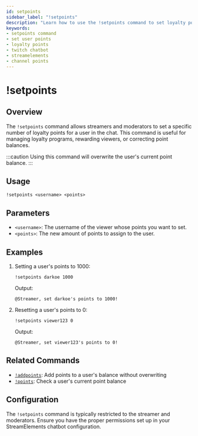 ```yaml
---
id: setpoints
sidebar_label: "!setpoints"
description: "Learn how to use the !setpoints command to set loyalty points for users in your Twitch chat using StreamElements chatbot."
keywords:
- setpoints command
- set user points
- loyalty points
- twitch chatbot
- streamelements
- channel points
---
```


# !setpoints

## Overview

The `!setpoints` command allows streamers and moderators to set a specific number of loyalty points for a user in the chat. This command is useful for managing loyalty programs, rewarding viewers, or correcting point balances.

:::caution
Using this command will overwrite the user's current point balance.
:::

## Usage

```
!setpoints <username> <points>
```

## Parameters

- `<username>`: The username of the viewer whose points you want to set.
- `<points>`: The new amount of points to assign to the user.

## Examples

1. Setting a user's points to 1000:
   ```
   !setpoints darkoe 1000
   ```
   Output:
   ```
   @Streamer, set darkoe's points to 1000!
   ```

2. Resetting a user's points to 0:
   ```
   !setpoints viewer123 0
   ```
   Output:
   ```
   @Streamer, set viewer123's points to 0!
   ```

## Related Commands

- [`!addpoints`](addpoints.md): Add points to a user's balance without overwriting
- [`!points`](points.md): Check a user's current point balance

## Configuration

The `!setpoints` command is typically restricted to the streamer and moderators. Ensure you have the proper permissions set up in your StreamElements chatbot configuration.
